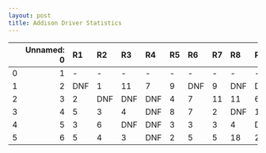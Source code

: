 ```yaml
---
layout: post 
title: Addison Driver Statistics
--- 
```


|    |   Unnamed: 0 | R1   | R2   | R3   | R4   | R5   | R6   | R7   | R8   | R9   | R10   | R11   | R12   |
|---:|-------------:|:-----|:-----|:-----|:-----|:-----|:-----|:-----|:-----|:-----|:------|:------|:------|
|  0 |            1 | -    | -    | -    | -    | -    | -    | -    | -    | -    | -     | -     | -     |
|  1 |            2 | DNF  | 1    | 11   | 7    | 9    | DNF  | 9    | DNF  | DNQ  | 2     | 11    | 9     |
|  2 |            3 | 2    | DNF  | DNF  | DNF  | 4    | 7    | 11   | 11   | 6    | 2     | 7     | 6     |
|  3 |            4 | 5    | 3    | 4    | DNF  | 8    | 7    | 2    | DNF  | 1    | DNF   | DNF   | 1     |
|  4 |            5 | 3    | 6    | DNF  | DNF  | 3    | 3    | 3    | 4    | DNF  | DNF   | 7     | 4     |
|  5 |            6 | 5    | 4    | 3    | DNF  | 2    | 5    | 5    | 18   | 2    | nan   | nan   | nan   |
